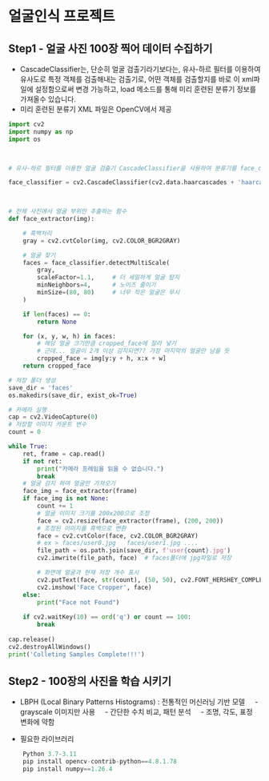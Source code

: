 # 얼굴인식 프로젝트

## Step1 - 얼굴 사진 100장 찍어 데이터 수집하기
- CascadeClassifier는, 단순히 얼굴 검출기라기보다는, 유사-하르 필터를 이용하여 유사도로 특정 객체를 검출해내는 검출기로, 어떤 객체를 검출할지를 바로 이 xml파일에 설정함으로써 변경 가능하고, load 메소드를 통해 미리 훈련된 분류기 정보를 가져올수 있습니다.
- 미리 훈련된 분류기 XML 파일은 OpenCV에서 제공

```python
import cv2
import numpy as np
import os

  

# 유사-하르 필터를 이용한 얼굴 검출기 CascadeClassifier을 사용하여 분류기를 face_classifier 로 지정하기

face_classifier = cv2.CascadeClassifier(cv2.data.haarcascades + 'haarcascade_frontalface_default.xml')

  

# 전체 사진에서 얼굴 부위만 추출하는 함수
def face_extractor(img):

    # 흑백처리
    gray = cv2.cvtColor(img, cv2.COLOR_BGR2GRAY)

    # 얼굴 찾기
    faces = face_classifier.detectMultiScale(
        gray,
        scaleFactor=1.1,     # 더 세밀하게 얼굴 탐지
        minNeighbors=4,      # 노이즈 줄이기
        minSize=(80, 80)     # 너무 작은 얼굴은 무시
    )

    if len(faces) == 0:
        return None

    for (x, y, w, h) in faces:
        # 해당 얼굴 크기만큼 cropped_face에 잘라 넣기
        # 근데... 얼굴이 2개 이상 감지되면?? 가장 마지막의 얼굴만 남을 듯
        cropped_face = img[y:y + h, x:x + w]
    return cropped_face

# 저장 폴더 생성
save_dir = 'faces'
os.makedirs(save_dir, exist_ok=True)

# 카메라 실행
cap = cv2.VideoCapture(0)
# 저장할 이미지 카운트 변수
count = 0

while True:
    ret, frame = cap.read()
    if not ret:
        print("카메라 프레임을 읽을 수 없습니다.")
        break
    # 얼굴 감지 하여 얼굴만 가져오기
    face_img = face_extractor(frame)
    if face_img is not None:
        count += 1
        # 얼굴 이미지 크기를 200x200으로 조정
        face = cv2.resize(face_extractor(frame), (200, 200))
        # 조정된 이미지를 흑백으로 변환
        face = cv2.cvtColor(face, cv2.COLOR_BGR2GRAY)
        # ex > faces/user0.jpg   faces/user1.jpg ....
        file_path = os.path.join(save_dir, f'user{count}.jpg')
        cv2.imwrite(file_path, face)  # faces폴더에 jpg파일로 저장

        # 화면에 얼굴과 현재 저장 개수 표시
        cv2.putText(face, str(count), (50, 50), cv2.FONT_HERSHEY_COMPLEX, 1, (0, 255, 0), 2)
        cv2.imshow('Face Cropper', face)
    else:
        print("Face not Found")
  
    if cv2.waitKey(10) == ord('q') or count == 100:
        break
  
cap.release()
cv2.destroyAllWindows()
print('Colleting Samples Complete!!!')
```

## Step2 - 100장의 사진을 학습 시키기


- LBPH (Local Binary Patterns Histograms) : 전통적인 머신러닝 기반 모델
    - grayscale 이미지만 사용
    - 간단한 수치 비교, 패턴 분석
    - 조명, 각도, 표정 변화에 약함

- 필요한 라이브러리

```python
    Python 3.7-3.11
    pip install opencv-contrib-python==4.8.1.78
    pip install numpy==1.26.4
```

```python

```